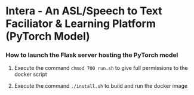 # Intera - An ASL/Speech to Text Faciliator & Learning Platform (PyTorch Model)

### How to launch the Flask server hosting the PyTorch model

1. Execute the command `chmod 700 run.sh` to give full permissions to the docker script

2. Execute the command `./install.sh` to build and run the docker image
